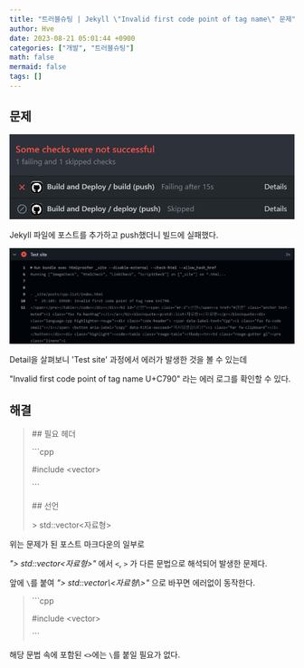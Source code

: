 ```yaml
---
title: "트러블슈팅 | Jekyll \"Invalid first code point of tag name\" 문제"
author: Hve
date: 2023-08-21 05:01:44 +0900
categories: ["개발", "트러블슈팅"]
math: false
mermaid: false
tags: []
---
```


## 문제

![TB](/assets/img/troubleshooting/tb-jekyll-err0.png)

Jekyll 파일에 포스트를 추가하고 push했더니 빌드에 실패했다.

![TB](/assets/img/troubleshooting/tb-jekyll-err1.png)

Detail을 살펴보니 'Test site' 과정에서 에러가 발생한 것을 볼 수 있는데

\"Invalid first code point of tag name U+C790\" 라는 에러 로그를 확인할 수 있다.

## 해결

> \#\# 필요 헤더
>
> \`\`\`cpp
>
> #include \<vector\>
>
> \`\`\`
> 
> \#\# 선언
>
> \> std::vector<자료형>


위는 문제가 된 포스트 마크다운의 일부로

*"\> std::vector\<자료형\>"* 에서 `<`, `>` 가 다른 문법으로 해석되어 발생한 문제다.

앞에 `\`를 붙여 *"\> std::vector\\\<자료형\\\>"* 으로 바꾸면 에러없이 동작한다.

> \`\`\`cpp
>
> #include \<vector\>
>
> \`\`\`

해당 문법 속에 포함된 `<>`에는 `\`를 붙일 필요가 없다.


